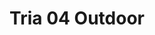 ---
title: Tria 04 Outdoor
image_primary: img/Tria-04-Out.jpg
description: "The%20Tria%20are%20one%20of%20the%20most%20beautiful%20products%20and%20receives%20much%20positive%20response%20from%20our%20catalog.%20For%20this%20reason%20we%20decided%20to%20take%20them%20a%20little%20further%20so%20as%20to%20now%20included%20them%20within%20our%20gardens%2C%20terraces%20and%20open%20spaces%2C%20both%20public%20or%20private.%20Their%20organic%20forms%2C%20like%20worn%20out%20river%20stones%2C%20make%20them%20a%20singular%20and%20original%20object.%0A%0A"
designer: Rubén Saldaña
image_thumb: img/TRIA_01.jpg
href: https://www.bover.es/en/lamp/tria-04-outdoor/
tags: 
  - bover
  - Outdoor
  - Wall
  - New
  - Indoor
  - outdoor-lamps
category: outdoor-lamps
subtitle: 
manufacturer: Bover
slug: /manufacturers/bover/outdoor-lamps/ruben-saldana-tria-04-outdoor
---